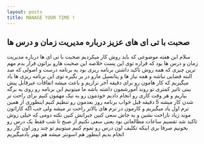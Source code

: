 ```yaml
---
layout: posts
title: MANAGE YOUR TIME !
---
```

##  صحبت با تی ای های عزیز درباره مدیریت زمان و درس ها 


سلام
این هفته موضوعی که باید روش کار میکردیم صحبت با تی ای ها درباره مدیریت زمان و درس ها بود 
که قراره توی این پست خلاصه این صحبت هارو براتون قرار بدم 
مهم ترین چیزی که همه روش تاکید داشتن برنامه ریزی بود
یه برنامه درست و اصولی که صد البته فضایی نباشه 
و همه نیاز ها و پتانسیل مارو در بر بگیره 
توی این برنامه ریزی ها یاد میگیریم که کار هامون رو برای دقیقه آخر نزاریم
و باعث میشه اتفاقات غیرقابل پیش بینی تاثیر کمتری تو روند آمورشمون داشته باشه
ما میتونیم این برنامه رو روی یه برگه بیاریم 
 و هر وقت کاری رو انجام دادیم
 خودمون رو یه تیک مهمون کنیم
 برای راحت تر شدن کار میشه 5 دقیقه قبل خواب 
 برنامه روز بعدمون رو تنظیم کنیم
 اینطوری از همین ترم اول یاد میگیریم و کارمون در ترم های بالاتر راحت تر میشه
ولی خب اگه کاراتون موند
زیاد ناراحت نشین و به جاش سعی کنین جبرانش کنین
نکته دومی که خیلی روش تاکید شد
تقسیم ساعات مطالعاتی بود
یعنی سعی نکنیم از صبح تا شب فقط یک درس رو بخونیم
صرفا بری اینکه تکلیف اون درس رو تموم کنیم
میتونیم تو چند روز اون کار رو انجام بدیم
اینطور هم اسونتر میشه هم بهتر یادمیگیریم